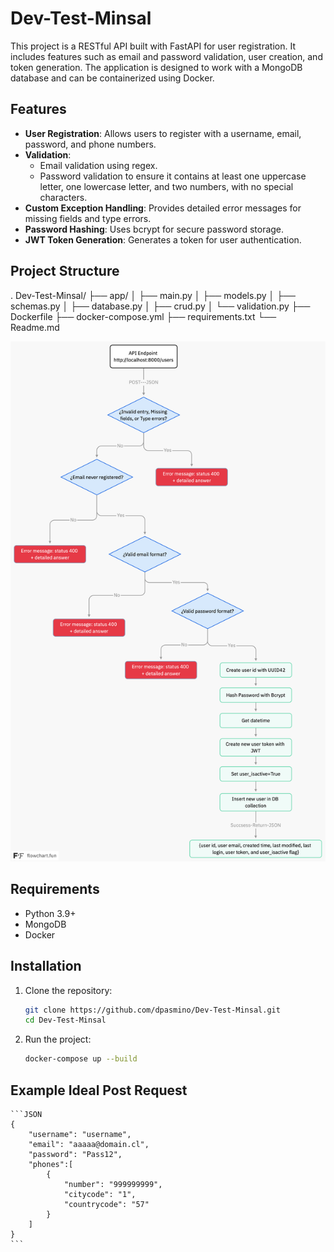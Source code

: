 # Dev-Test-Minsal

This project is a RESTful API built with FastAPI for user registration. It includes features such as email and password validation, user creation, and token generation. The application is designed to work with a MongoDB database and can be containerized using Docker.

## Features

- **User Registration**: Allows users to register with a username, email, password, and phone numbers.
- **Validation**:
  - Email validation using regex.
  - Password validation to ensure it contains at least one uppercase letter, one lowercase letter, and two numbers, with no special characters.
- **Custom Exception Handling**: Provides detailed error messages for missing fields and type errors.
- **Password Hashing**: Uses bcrypt for secure password storage.
- **JWT Token Generation**: Generates a token for user authentication.

## Project Structure
.
Dev-Test-Minsal/
├── app/
│   ├── main.py
│   ├── models.py
│   ├── schemas.py
│   ├── database.py
│   ├── crud.py
│   └── validation.py
├── Dockerfile
├── docker-compose.yml
├── requirements.txt
└── Readme.md

![flowchart-fun](images/flowchart-fun.png)

## Requirements

- Python 3.9+
- MongoDB
- Docker

## Installation

1. Clone the repository:
    ```bash
    git clone https://github.com/dpasmino/Dev-Test-Minsal.git
    cd Dev-Test-Minsal
    ```

2. Run the project:
    ```bash
    docker-compose up --build
    ```

## Example Ideal Post Request
    ```JSON
    {
        "username": "username",
        "email": "aaaaa@domain.cl",
        "password": "Pass12",
        "phones":[
            {
                "number": "999999999",
                "citycode": "1",
                "countrycode": "57"
            }
        ]
    }
    ```
